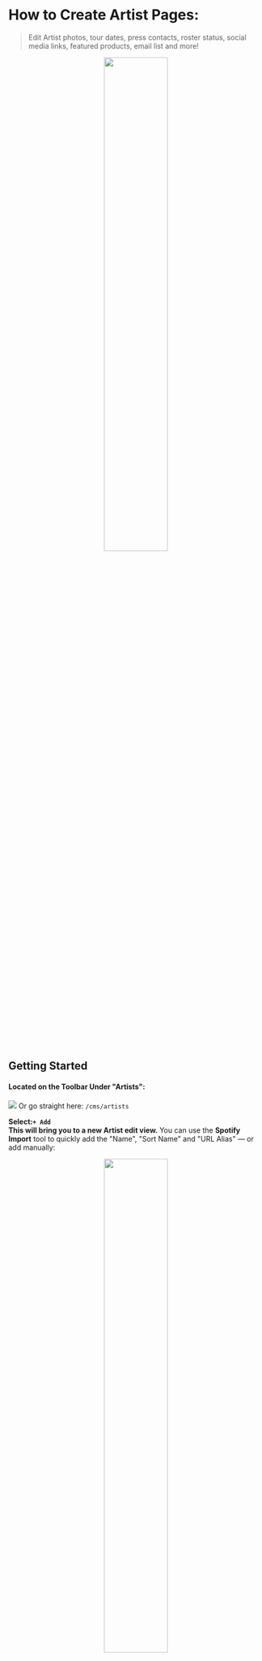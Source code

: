 # How to Create Artist Pages:
> Edit Artist photos, tour dates, press contacts, roster status, social media links, featured products, email list and more!


<p align="center"><img width=50% height=50% src="views/artist_page.gif"></p>

## Getting Started
#### Located on the Toolbar Under "Artists":
![](views/toolbar_artist.png)
Or go straight here:  ``/cms/artists``<br />

**Select:``+ Add``** <br />
**This will bring you to a new Artist edit view.**
You can use the **Spotify Import** tool to quickly add the "Name", "Sort Name" and "URL Alias" &mdash; or add manually:
<p align="center"><img width=50% height=50% src="views/add_new_artist.gif"></p>

If entering this information manually, **don't forget to fill in the "URL alias".** To keep these consistent throughout your site, replace spaces with underscores so they match the Spotify Import generated URLs, for example: ``/artist_name``

## Editing Artist Content & Info

Once you've added a new Artist, there are two places to edit Artist content &mdash; the **edit view** and the **info view**:

![](views/edit_view.png)
The **edit view** is located by clicking the pencil icon or the "edit" button.

The **info view** is displayed after clicking on the Artist name link once you have created an Artist. In this example above we created an Artists, Julie Byrne, and then clicked the link which was located under the name column.

Here we can select the "edit button" for edit view, and also access info view to edit featured products, social media links, contacts and other data that is only accessible from this screen:

![](views/info_view.png)


## Roster Status
Choose between **Active Roster**, **Full Roster**, **Inactive** or **Not On Roster**.

Only Artists that are "Active Roster" will display on the Artists drop down on the Menu bar. This list of artists is also located at ``/artist``.

"Full Roster" Artists are displayed at the bottom of "Active Roster" Artists in the Artist section.

**Example:** To sell products for Artists that are not on your label, you would still add them as an Artist in the CMS, but select "Not On Roster" so they are not displayed on the Artist page or drop down.

## Bio
Add information about the Artist here to be displayed on the Artist page.

## Email List

A “Join Email List” button will display if this artist has a Mailchimp URL and "Has Email List" is checked.

![](views/artist_page_email_list.png)

## Songkick Artist ID
The Tour section on each Artist page as well as the main Tour section of the website, pulls in tour dates based on the Songkick Artist ID.

In the Artist edit view, you can add "Songkick Artist ID"under **Extra Information**. You can find the artist Songkick Artist ID in the URL of their Songkick page

**Example:** ``https://www.songkick.com/artists/8490418-katy-kirby``. <br>
The Songkick Artist ID is: **8490418**

![](views/songkick_artist_page.png)


For additional help troubleshooting any problems with tour dates displaying &mdash; please see the [Tours](tours.md) section.

## Photo
The Artist photo with the lowest display order will be shown on the Artist page. Only one photo can currently be displayed at a time.
<p align="center"><img width=80% height=80% src="views/artist_photo.png"></p>

## Social Media Links
Social media links will display underneath the Artist photo on the Artist page.
<p align="center"><img width=80% height=80% src="views/social_links.png"></p>

You can edit these pages in the Links tab of the Artist info page:

![](views/artist_page_links.png)

## Releases
Releases may be added to the artist page under the "Artist Page Albums" tab. If there is a product associated with the album this image will be a link to that product.

## Featured Products
These products will be displayed to the right of the Artist photo. We recommend having two products here, they will auto populate with the Artist's best selling products.

![](views/featured_artist_page.png)
